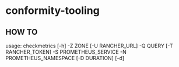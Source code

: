 # conformity-tooling

## HOW TO

usage: checkmetrics [-h] -Z ZONE [-U RANCHER_URL] -Q QUERY [-T RANCHER_TOKEN] -S PROMETHEUS_SERVICE -N PROMETHEUS_NAMESPACE [-D DURATION] [-d]
